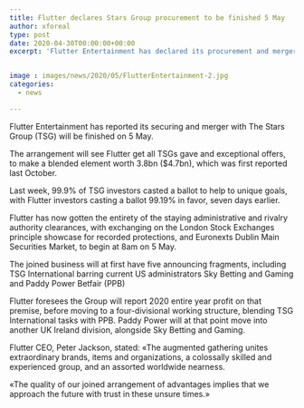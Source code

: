 ```yaml
---
title: Flutter declares Stars Group procurement to be finished 5 May
author: xforeal 
type: post
date: 2020-04-30T00:00:00+00:00
excerpt: 'Flutter Entertainment has declared its procurement and merger with The Stars Group (TSG) will be finished on 5 May '


image : images/news/2020/05/FlutterEntertainment-2.jpg
categories:
  - news

---
```

Flutter Entertainment has reported its securing and merger with The Stars Group (TSG) will be finished on 5 May. 

The arrangement will see Flutter get all TSGs gave and exceptional offers, to make a blended element worth 3.8bn ($4.7bn), which was first reported last October. 

Last week, 99.9&percnt; of TSG investors casted a ballot to help to unique goals, with Flutter investors casting a ballot 99.19&percnt; in favor, seven days earlier. 

Flutter has now gotten the entirety of the staying administrative and rivalry authority clearances, with exchanging on the London Stock Exchanges principle showcase for recorded protections, and Euronexts Dublin Main Securities Market, to begin at 8am on 5 May. 

The joined business will at first have five announcing fragments, including TSG International barring current US administrators Sky Betting and Gaming and Paddy Power Betfair (PPB) 

Flutter foresees the Group will report 2020 entire year profit on that premise, before moving to a four-divisional working structure, blending TSG International tasks with PPB. Paddy Power will at that point move into another UK Ireland division, alongside Sky Betting and Gaming. 

Flutter CEO, Peter Jackson, stated: &#171;The augmented gathering unites extraordinary brands, items and organizations, a colossally skilled and experienced group, and an assorted worldwide nearness. 

&#171;The quality of our joined arrangement of advantages implies that we approach the future with trust in these unsure times.&#187;